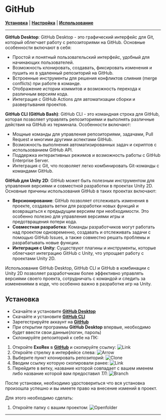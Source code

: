 # GitHub

[**Установка**](#установка) | [**Настройка**](#настройка) | [**Использование**](#использование)

---

**GitHub Desktop**:
GitHub Desktop - это графический интерфейс для Git, который облегчает работу с репозиториями на GitHub. Основные особенности включают в себя:
- Простой и понятный пользовательский интерфейс, удобный для начинающих пользователей.
- Возможность клонировать, создавать, фиксировать изменения и пушить их в удаленный репозиторий на GitHub.
- Встроенные инструменты для решения конфликтов слияния (merge conflicts) при работе в команде.
- Отображение истории коммитов и возможность перехода к различным версиям кода.
- Интеграция с GitHub Actions для автоматизации сборки и развертывания проектов.

**GitHub CLI (GitHub Bash)**:
GitHub CLI - это командная строка для GitHub, которая позволяет управлять репозиториями и выполнять различные действия на GitHub из терминала. Особенности включают:
- Мощные команды для управления репозиториями, задачами, Pull Request и многими другими аспектами GitHub.
- Возможность выполнения автоматизированных задач и скриптов с использованием GitHub API.
- Поддержка интерактивных режимов и возможность работы с GitHub Enterprise Server.
- Интеграция с Git, что позволяет легко комбинировать Git-команды с командами GitHub.

**GitHub для Unity 2D**:
GitHub может быть полезным инструментом для управления версиями и совместной разработки в проектах Unity 2D. Основные причины использования GitHub в таких проектах включают:
- **Версионирование**: GitHub позволяет отслеживать изменения в проекте, создавать ветки для разработки новых функций и возвращаться к предыдущим версиям при необходимости. Это особенно полезно для управления версиями игры и предотвращения потери кода.
- **Совместная разработка**: Команды разработчиков могут работать над проектом одновременно, создавать и отслеживать задачи с помощью GitHub Issues, а также совместно решать проблемы и разрабатывать новые функции.
- **Интеграция с Unity**: Существуют плагины и инструменты, которые облегчают интеграцию GitHub с Unity, что упрощает работу с проектами Unity 2D.

Использование GitHub Desktop, GitHub CLI и GitHub в комбинации с Unity 2D позволяет разработчикам более эффективно управлять версиями своего проекта, сотрудничать с командой и следить за изменениями в коде, что особенно важно в разработке игр на Unity.

## Установка
* Скачайте и установите [**GitHub Desktop**](https://desktop.github.com/)
* Скачайте и установите [**GitHub CLI**](https://cli.github.com/)
* Зарегестрируйте аккаунт на [**GitHub**](https://github.com/signup?source=login)
* При открытии программы **GitHub Desktop** впервые, необходимо будет ввести свои данные(логин, пароль)
* Склонируйте репозиторий к себе на ПК:

1. Откройте **ExoRex** в [**GitHub**](https://github.com/Nickiduzo/ExoRex) и скопируйте ссылку:
![Link](#IImages/link.png)
2. Откройте стрелку в интерфейсе слева:
![Arrow](#IImages/arrow.png)
3. Выберите пункт клонировать репозиторий:
![Clone](#IImages/clone.png)
4. Вводим ссылку которую скопировали ранее:
![Link](#IImages/paste.link.png)
5. Перейдите в ветку, название которой совпадает с вашем именем либо название которой вам предоставил *ТЛ*:
![Branch](##IImages/pick.png)

После установки, необходимо удостовериться что вся установка произошла успешно и вы имеете право на внесение измений в проект.

Для этого необходимо сделать:
1. Откройте папку с вашим проектом:
![Openfolder](#IImages/project.png)
---

